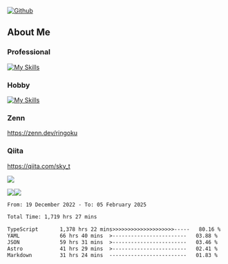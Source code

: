 [![Github](https://img.shields.io/github/followers/skyt-a?label=Follow&style=social)](https://github.com/skyt-a)

## About Me
### Professional
[![My Skills](https://skillicons.dev/icons?i=react,ts,js,nodejs,java,graphql,firebase,githubactions&theme=light)](https://skillicons.dev)
### Hobby
[![My Skills](https://skillicons.dev/icons?i=unity,rust,py&theme=light)](https://skillicons.dev)

### Zenn
https://zenn.dev/ringoku
### Qiita
https://qiita.com/sky_t


![](https://github-profile-summary-cards.vercel.app/api/cards/profile-details?username=skyt-a&theme=default)

![](https://github-profile-summary-cards.vercel.app/api/cards/repos-per-language?username=skyt-a&theme=default)![](https://github-profile-summary-cards.vercel.app/api/cards/stats?username=RinGoku&theme=default)

<!--START_SECTION:waka-->

```txt
From: 19 December 2022 - To: 05 February 2025

Total Time: 1,719 hrs 27 mins

TypeScript       1,378 hrs 22 mins>>>>>>>>>>>>>>>>>>>>-----   80.16 %
YAML             66 hrs 40 mins  >------------------------   03.88 %
JSON             59 hrs 31 mins  >------------------------   03.46 %
Astro            41 hrs 29 mins  >------------------------   02.41 %
Markdown         31 hrs 24 mins  -------------------------   01.83 %
```

<!--END_SECTION:waka-->
